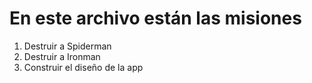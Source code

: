 # En este archivo están las misiones 

1. Destruir a Spiderman
2. Destruir a Ironman
3. Construir el diseño de la app